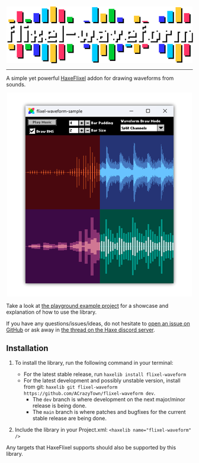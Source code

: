 <p align="center">
    <img src="images/logo.png" />
</p>

---

A simple yet powerful [HaxeFlixel](https://haxeflixel.com/) addon for drawing waveforms from sounds.

<p align="center">
    <img src="images/flxwaveform-showcase.png" />
</p>

Take a look at [the playground example project](https://github.com/ACrazyTown/flixel-waveform/tree/main/samples/playground) for a showcase and explanation of how to use the library.

If you have any questions/issues/ideas, do not hesitate to [open an issue on GitHub](https://github.com/ACrazyTown/flixel-waveform/issues/new) or ask away in [the thread on the Haxe discord server](https://discord.com/channels/162395145352904705/1340696952748376075).

## Installation 

1. To install the library, run the following command in your terminal:
    - For the latest stable release, run `haxelib install flixel-waveform`
    - For the latest development and possibly unstable version, install from git: `haxelib git flixel-waveform https://github.com/ACrazyTown/flixel-waveform dev`.
        - The `dev` branch is where development on the next major/minor release is being done.
        - The `main` branch is where patches and bugfixes for the current stable release are being done.

2. Include the library in your Project.xml: `<haxelib name="flixel-waveform" />`

Any targets that HaxeFlixel supports should also be supported by this library.
